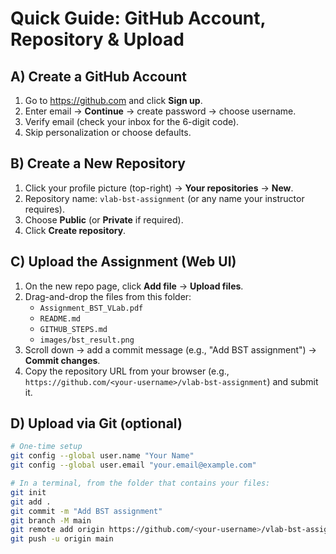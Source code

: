 # Quick Guide: GitHub Account, Repository & Upload

## A) Create a GitHub Account
1. Go to https://github.com and click **Sign up**.
2. Enter email → **Continue** → create password → choose username.
3. Verify email (check your inbox for the 6-digit code).
4. Skip personalization or choose defaults.

## B) Create a New Repository
1. Click your profile picture (top-right) → **Your repositories** → **New**.
2. Repository name: `vlab-bst-assignment` (or any name your instructor requires).
3. Choose **Public** (or **Private** if required).
4. Click **Create repository**.

## C) Upload the Assignment (Web UI)
1. On the new repo page, click **Add file** → **Upload files**.
2. Drag-and-drop the files from this folder:
   - `Assignment_BST_VLab.pdf`
   - `README.md`
   - `GITHUB_STEPS.md`
   - `images/bst_result.png`
3. Scroll down → add a commit message (e.g., "Add BST assignment") → **Commit changes**.
4. Copy the repository URL from your browser (e.g., `https://github.com/<your-username>/vlab-bst-assignment`) and submit it.

## D) Upload via Git (optional)
```bash
# One-time setup
git config --global user.name "Your Name"
git config --global user.email "your.email@example.com"

# In a terminal, from the folder that contains your files:
git init
git add .
git commit -m "Add BST assignment"
git branch -M main
git remote add origin https://github.com/<your-username>/vlab-bst-assignment.git
git push -u origin main
```
